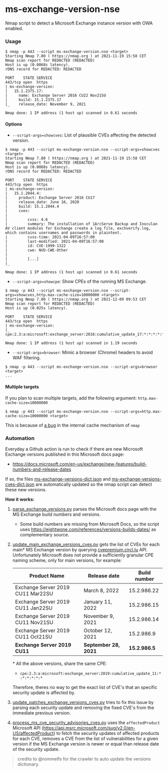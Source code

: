 # ms-exchange-version-nse
 Nmap script to detect a Microsoft Exchange instance version with OWA enabled. 

### Usage
```
$ nmap -p 443 --script ms-exchange-version.nse <target>
Starting Nmap 7.80 ( https://nmap.org ) at 2021-11-19 15:58 CET
Nmap scan report for REDACTED (REDACTED)
Host is up (0.0068s latency).
rDNS record for REDACTED: REDACTED

PORT    STATE SERVICE
443/tcp open  https
| ms-exchange-version: 
|   15.1.2375.17: 
|     name: Exchange Server 2016 CU22 Nov21SU
|     build: 15.1.2375.17
|_    release_date: November 9, 2021

Nmap done: 1 IP address (1 host up) scanned in 0.61 seconds
```

#### Options 

* `--script-args=showcves`: List of plausible CVEs affecting the detected version.
```
$ nmap -p 443 --script ms-exchange-version.nse --script-args=showcves <target>
Starting Nmap 7.80 ( https://nmap.org ) at 2021-11-19 15:58 CET
Nmap scan report for REDACTED (REDACTED)
Host is up (0.0068s latency).
rDNS record for REDACTED: REDACTED

PORT    STATE SERVICE
443/tcp open  https
| ms-exchange-version: 
|   15.1.2044.4: 
|     product: Exchange Server 2016 CU17
|     release_date: June 16, 2020
|     build: 15.1.2044.4
|     cves: 
|       
|         cvss: 4.6
|         summary: The installation of 1ArcServe Backup and Inoculan AV client modules for Exchange create a log file, exchverify.log, which contains usernames and passwords in plaintext.
|         cvss-time: 2021-04-09T16:57:00
|         last-modified: 2021-04-09T16:57:00
|         id: CVE-1999-1322
|         cwe: NVD-CWE-Other
|         
|         [...]
|_

Nmap done: 1 IP address (1 host up) scanned in 0.61 seconds
```

* `--script-args=showcpe`: Show CPEs of the running MS Exchange.
```
$ nmap -p 443 --script ms-exchange-version.nse --script-args=showcves,http.max-cache-size=10000000 <target>
Starting Nmap 7.80 ( https://nmap.org ) at 2021-12-09 09:53 CET
Nmap scan report for REDACTED (REDACTED)
Host is up (0.025s latency).

PORT    STATE SERVICE
443/tcp open  https
| ms-exchange-version: 
|_  cpe:2.3:a:microsoft:exchange_server:2016:cumulative_update_17:*:*:*:*:*:*: 

Nmap done: 1 IP address (1 host up) scanned in 1.19 seconds
```


* `--script-args=browser`:
Mimic a browser (Chrome) headers to avoid WAF filtering.
```
$ nmap -p 443 --script ms-exchange-version.nse --script-args=browser <target>
...
```


#### Multiple targets
If you plan to scan multiple targets, add the following argument: `http.max-cache-size=10000000`

```
$ nmap -p 443 --script ms-exchange-version.nse --script-args=http.max-cache-size=10000000 <target>
```

This is because of [a bug](https://github.com/nmap/nmap/pull/2407) in the internal cache mechanism of `nmap`

### Automation
Everyday a Github action is run to check if there are new Microsoft Exchange versions published in this Microsoft docs page: 
* https://docs.microsoft.com/en-us/exchange/new-features/build-numbers-and-release-dates

If so, the files [ms-exchange-versions-dict.json](./ms-exchange-versions-dict.json) and [ms-exchange-versions-cves-dict.json](./ms-exchange-versions-cves-dict.json) are automatically updated so the nmap script can detect these new versions.

**How it works:**

1. [parse_exchange_versions.py](./automation/parse_exchange_versions.py) parses the Microsoft docs page with the MS Exchange build numbers and versions.
   * Some build numbers are missing from Microsoft Docs, so the script uses https://eightwone.com/references/versions-builds-dates/ as complementary source. 
2. [update_main_exchange_versions_cves.py](./automation/update_main_exchange_versions_cves.py) gets the list of CVEs for each main* MS Exchange version by querying [cvepremium.circl.lu](https://cvepremium.circl.lu/api/) API. Unfortunately Microsoft does not provide a sufficiently granular CPE naming scheme, only for main versions, for example:
   
   | Product Name | Release date | Build number |
   | - | - | - |
   |Exchange Server 2019 CU11 Mar22SU|March 8, 2022|15.2.986.22|
   |Exchange Server 2019 CU11 Jan22SU|January 11, 2022|15.2.986.15|
   |Exchange Server 2019 CU11 Nov21SU|November 9, 2021|15.2.986.14|
   |Exchange Server 2019 CU11 Oct21SU|October 12, 2021|15.2.986.9|
   |**Exchange Server 2019 CU11**|**September 28, 2021**|**15.2.986.5**|

    \* All the above versions, share the same CPE: 
    * `cpe:2.3:a:microsoft:exchange_server:2019:cumulative_update_11:*:*:*:*:*:*`

    Therefore, theres no way to get the exact list of CVE's that an specific security update is affected by.


3. [update_patches_exchange_versions_cves.py](./automation/update_patches_exchange_versions_cves.py) tries to fix this issue by parsing each security update and removing the fixed CVE's from the immediate previous version.

4. [process_ms_cve_security_advisories_cves.py](./automation/process_ms_cve_security_advisories_cves.py) uses the `affectedProduct` Microsoft API (https://api.msrc.microsoft.com/sug/v2.0/en-US/affectedProduct) to fetch the security updates of affected products for each CVE, removes a CVE from the list of vulnerabilities for a given version if the MS Exchange version is newer or equal than release date of the security update.

> credits to @rommelfs for the crawler to auto update the versions dictionary.
